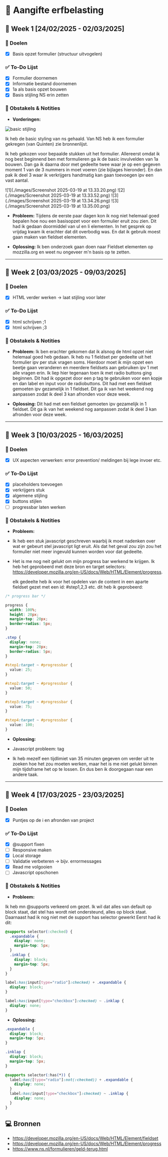 # 📌 Aangifte erfbelasting

## 📅 Week 1 [24/02/2025 - 02/03/2025]

### 🎯 Doelen

- [x] Basis opzet formulier (structuur uitvogelen)

### ✅ To-Do Lijst

- [x] Formulier doornemen
- [x] Informatie bestand doornemen
- [x] 1a als basis opzet bouwen
- [x] Basis stijling NS erin zetten

### 📝 Obstakels & Notities

- **Vorderingen:**

![basic stijling](./images/Screenshot%202025-03-19%20at%2012.42.40.png)

Ik heb de basic styling van ns gehaald. Van NS heb ik een formulier gekregen (van Quinten) zie bronnenlijst.

Ik heb gekozen voor bepaalde stukken uit het formulier. Allereerst omdat ik nog best beginnend ben met formulieren ga ik de basic invulvelden van 1a bouwen. Dan ga ik daarna door met gedeelte twee waar je op een gegeven moment 1 van de 3 nummers in moet voeren (zie bijlages hieronder). En dan pak ik deel 3 waar ik verkrijgers handmatig kan gaan toevoegen ipv een vast aantal.

![1](./images/Screenshot 2025-03-19 at 13.33.20.png)
![2](./images/Screenshot 2025-03-19 at 13.33.52.png)
![3](./images/Screenshot 2025-03-19 at 13.34.26.png)
![3](./images/Screenshot 2025-03-19 at 13.35.00.png)

- **Probleem:** Tijdens de eerste paar dagen kon ik nog niet helemaal goed bepalen hoe nou een basisopzet voor een formulier eruit zou zien. Dit had ik gedaan doormiddel van ul en li elementen. In het gesprek op vrijdag kwam ik erachter dat dit overbodig was. En dat ik gebruik moest gaan maken van fieldset elementen.

- **Oplossing:** Ik ben onderzoek gaan doen naar Fieldset elementen op mozzilla.org en weet nu ongeveer m'n basis op te zetten.

---

## 📅 Week 2 [03/03/2025 - 09/03/2025]

### 🎯 Doelen

- [x] HTML verder werken -> laat stijling voor later

### ✅ To-Do Lijst

- [x] html schrijven ;1
- [x] html schrijven ;3

### 📝 Obstakels & Notities

- **Probleem:**
  Ik ben erachter gekomen dat ik alsnog de html opzet niet helemaal goed heb gedaan. Ik heb nu 1 fieldset per gedeelte uit het formulier ipv per stuk vragen soms. Hierdoor moet ik mijn opzet een beetje gaan veranderen en meerdere fieldsets aan gebruiken ipv 1 met alle vragen erin. Ik liep hier tegenaan toen ik met radio buttons ging beginnen. Dit had ik opgezet door een p tag te gebruiken voor een kopje en dan label en input voor de radiobuttons. Dit had met een fieldset gemoeten ipv gezamelijk in 1 fieldset. Dit ga ik van het weekend nog aanpassen zodat ik deel 3 kan afronden voor deze week.

- **Oplossing:**
  Dit had met een fieldset gemoeten ipv gezamelijk in 1 fieldset. Dit ga ik van het weekend nog aanpassen zodat ik deel 3 kan afronden voor deze week.

---

## 📅 Week 3 [10/03/2025 - 16/03/2025]

### 🎯 Doelen

- [x] UX aspecten verwerken: error prevention/ meldingen bij lege invoer etc.

### ✅ To-Do Lijst

- [x] placeholders toevoegen
- [x] verkrijgers stuk
- [x] algemene stijling
- [x] buttons stijlen
- [ ] progressbar laten werken

### 📝 Obstakels & Notities

- **Probleem:**

- Ik heb een stuk javascript geschreven waarbij ik moet nadenken over wat er gebeurt stel javascript ligt eruit. Als dat het geval zou zijn zou het formulier niet meer ingevuld kunnen worden voor dat gedeelte.

- Het is me nog neit gelukt om mijn progress bar werkend te krijgen. Ik heb het geprobeerd met deze bron en target selectors:
  https://developer.mozilla.org/en-US/docs/Web/HTML/Element/progress.

  elk gedeelte heb ik voor het opdelen van de content in een aparte fieldset gezet met een id: #step1,2,3 etc.
  dit heb ik geprobeerd:

```css
/* progress bar */

progress {
  width: 100%;
  height: 20px;
  margin-top: 20px;
  border-radius: 5px;
}

.step {
  display: none;
  margin-top: 20px;
  border-radius: 5px;
}

#step1:target ~ #progressbar {
  value: 25;
}

#step2:target ~ #progressbar {
  value: 50;
}

#step3:target ~ #progressbar {
  value: 75;
}

#step4:target ~ #progressbar {
  value: 100;
}
```

- **Oplossing:**

- Javascript probleem: <noscript> tag

- Ik heb mezelf een tijdlimiet van 35 minuten gegeven om verder uit te zoeken hoe het zou moeten werken, maar het is me niet gelukt binnen mijn tijdsframe het op te lossen. En dus ben ik doorgegaan naar een andere taak.

---

## 📅 Week 4 [17/03/2025 - 23/03/2025]

### 🎯 Doelen

- [x] Puntjes op de i en afronden van project

### ✅ To-Do Lijst

- [x] @support fixen
- [ ] Responsive maken
- [x] Local storage
- [ ] Validatie verbeteren -> bijv. errormessages
- [x] Read me volgooien
- [ ] Javascript opschonen

### 📝 Obstakels & Notities

- **Probleem:**

Ik heb mn @supports verkeerd om gezet. Ik wil dat alles van default op block staat, dat stel has wordt niet ondersteund, alles op block staat. Daarnaast had ik nog niet met de support has selector gewerkt Eerst had ik dit:

```css
@supports selector(:checked) {
  .expandable {
    display: none;
    margin-top: 5px;
  }
  .inklap {
    display: block;
    margin-top: 5px;
  }
}

label:has(input[type="radio"]:checked) + .expandable {
  display: block;
}

label:has(input[type="checkbox"]:checked) ~ .inklap {
  display: none;
}
```

- **Oplossing:**

```css
.expandable {
  display: block;
  margin-top: 5px;
}

.inklap {
  display: block;
  margin-top: 5px;
}

@supports selector(:has(*)) {
  label:has([type="radio"]:not(:checked)) + .expandable {
    display: none;
  }
  label:has(input[type="checkbox"]:checked) ~ .inklap {
    display: none;
  }
}
```

## 💻 Bronnen

- https://developer.mozilla.org/en-US/docs/Web/HTML/Element/fieldset
- https://developer.mozilla.org/en-US/docs/Web/HTML/Element/progress
- https://www.ns.nl/formulieren/geld-terug.html
